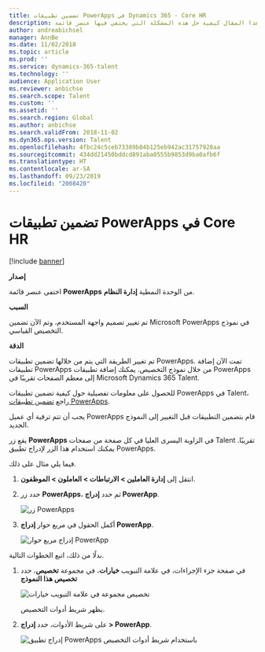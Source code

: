 ```yaml
---
title: تضمين تطبيقات PowerApps في Dynamics 365‏ - Core HR
description: يشرح هذا المقال كيفية حل هذه المشكلة التي يختفي فيها عنصر قائمة PowerApps من الوحدة النمطية "إدارة النظام".
author: andreabichsel
manager: AnnBe
ms.date: 11/02/2018
ms.topic: article
ms.prod: ''
ms.service: dynamics-365-talent
ms.technology: ''
audience: Application User
ms.reviewer: anbichse
ms.search.scope: Talent
ms.custom: ''
ms.assetid: ''
ms.search.region: Global
ms.author: anbichse
ms.search.validFrom: 2018-11-02
ms.dyn365.ops.version: Talent
ms.openlocfilehash: 4fbc24c5ceb73389b84b125eb942ac31757928aa
ms.sourcegitcommit: 434dd21450bddcd891aba0555b9853d9ba0afb6f
ms.translationtype: HT
ms.contentlocale: ar-SA
ms.lasthandoff: 09/23/2019
ms.locfileid: "2008420"
---
```

# <a name="embed-powerapps-apps-in-core-hr"></a>تضمين تطبيقات PowerApps في Core HR

[!include [banner](includes/banner.md)]

**إصدار**

اختفى عنصر قائمة **PowerApps** من الوحدة النمطية **إدارة النظام**.

**السبب**

تم تغيير تصميم واجهة المستخدم، وتم الآن تضمين Microsoft PowerApps في نموذج التخصيص القياسي.

**الدقة**

تم تغيير الطريقة التي يتم من خلالها تضمين تطبيقات PowerApps. تمت الآن إضافة تطبيقات PowerApps من خلال نموذج التخصيص. يمكنك إضافة تطبيقات PowerApps إلى معظم الصفحات تقريبًا في Microsoft Dynamics 365 Talent.

للحصول على معلومات تفصيلية حول كيفية تضمين تطبيقات PowerApps في Talent، راجع [تضمين تطبيقات PowerApps](https://docs.microsoft.com/dynamics365/unified-operations/fin-and-ops/get-started/embed-power-apps).

يجب أن تتم ترقية أي عميل PowerApps قام بتضمين التطبيقات قبل التغيير إلى النموذج الجديد.

يقع زر **PowerApps** في الزاوية اليسرى العليا في كل صفحة من صفحات Talent تقريبًا. يمكنك استخدام هذا الزر لإدراج تطبيق PowerApps.

فيما يلي مثال على ذلك.

1. انتقل إلى **إدارة العاملين \> الارتباطات \> العاملون \> الموظفون**.
2. حدد زر **PowerApps**، ثم حدد **إدراج PowerApp**.

    ![زر PowerApps](media/png.png)

3. أكمل الحقول في مربع حوار **إدراج PowerApp**.

    ![إدراج مربع حوار PowerApp](media/insert-powerapp.png)

بدلًا من ذلك، اتبع الخطوات التالية.

1. في صفحة جزء الإجراءات، في علامة التبويب **خيارات**، في مجموعة **تخصيص**، حدد **تخصيص هذا النموذج**

    ![تخصيص مجموعة في علامة التبويب خيارات](media/options.png)

    يظهر شريط أدوات التخصيص.

2. على شريط الأدوات، حدد **إدراج \> PowerApp**.

    ![إدراج تطبيق PowerApps باستخدام شريط أدوات التخصيص](media/powerapp-bar.png)
